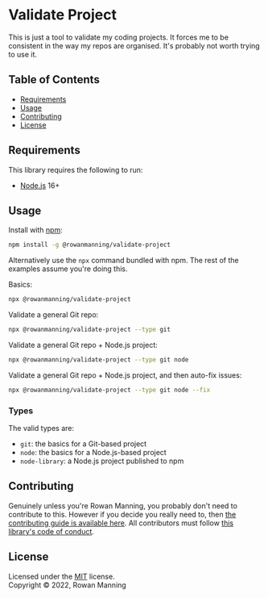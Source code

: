 
# Validate Project

This is just a tool to validate my coding projects. It forces me to be consistent in the way my repos are organised. It's probably not worth trying to use it.

## Table of Contents

  * [Requirements](#requirements)
  * [Usage](#usage)
  * [Contributing](#contributing)
  * [License](#license)


## Requirements

This library requires the following to run:

  * [Node.js](https://nodejs.org/) 16+


## Usage

Install with [npm](https://www.npmjs.com/):

```sh
npm install -g @rowanmanning/validate-project
```

Alternatively use the `npx` command bundled with npm. The rest of the examples assume you're doing this.

Basics:

```bash
npx @rowanmanning/validate-project
```

Validate a general Git repo:

```bash
npx @rowanmanning/validate-project --type git
```

Validate a general Git repo + Node.js project:

```bash
npx @rowanmanning/validate-project --type git node
```

Validate a general Git repo + Node.js project, and then auto-fix issues:

```bash
npx @rowanmanning/validate-project --type git node --fix
```

### Types

The valid types are:

  - `git`: the basics for a Git-based project
  - `node`: the basics for a Node.js-based project
  - `node-library`: a Node.js project published to npm


## Contributing

Genuinely unless you're Rowan Manning, you probably don't need to contribute to this. However if you decide you really need to, then [the contributing guide is available here](docs/contributing.md). All contributors must follow [this library's code of conduct](docs/code_of_conduct.md).


## License

Licensed under the [MIT](LICENSE) license.<br/>
Copyright &copy; 2022, Rowan Manning
